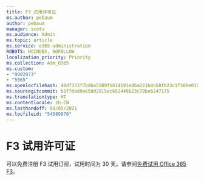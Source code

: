 ```yaml
---
title: F3 试用许可证
ms.author: pebaum
author: pebaum
manager: scotv
ms.audience: Admin
ms.topic: article
ms.service: o365-administration
ROBOTS: NOINDEX, NOFOLLOW
localization_priority: Priority
ms.collection: Adm_O365
ms.custom:
- "9002873"
- "5565"
ms.openlocfilehash: 48df372f7bd6a5289f1b14191e8ba221b4c68fb23c1f500e0191e2ddda3c4114
ms.sourcegitcommit: b5f7da89a650d2915dc652449623c78be6247175
ms.translationtype: HT
ms.contentlocale: zh-CN
ms.lasthandoff: 08/05/2021
ms.locfileid: "54089970"
---
```

# <a name="f3-trail-license"></a>F3 试用许可证

可以免费注册 F3 试用订阅，试用时间为 30 天。请参阅[免费试用 Office 365 F3](https://go.microsoft.com/fwlink/p/?LinkID=848845&clcid=0x409&culture=en-us&country=US)。
